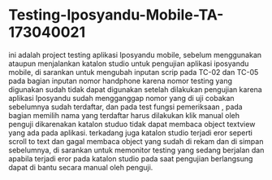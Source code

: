 # Testing-Iposyandu-Mobile-TA-173040021
ini adalah project testing aplikasi Iposyandu mobile,
sebelum menggunakan ataupun menjalankan katalon studio untuk pengujian aplikasi iposyandu mobile, di sarankan untuk mengubah inputan scrip pada TC-02 dan TC-05 pada bagian inputan nomor handphone karena nomor testing yang digunakan sudah tidak dapat digunakan setelah dilakukan pengujian karena aplikasi Iposyandu sudah mengganggap nomor yang di uji cobakan sebelumnya sudah terdaftar,
dan pada test fungsi pemeriksaan , pada bagian memilih nama yang terdaftar harus dilakukan klik manual oleh penguji dikarenakan katalon studuo tidak dapat membaca object textview yang ada pada aplikasi.
terkadang juga katalon studio terjadi eror seperti scroll to text dan gagal membaca object yang sudah di rekam dan di simpan sebelumnya, di sarankan untuk memonitor testing yang sedang berjalan dan apabila terjadi eror pada katalon studio pada saat pengujian berlangsung dapat di bantu secara manual oleh penguji.
